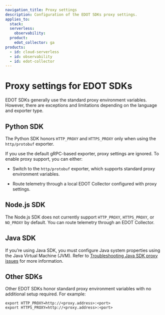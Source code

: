 ```yaml
---
navigation_title: Proxy settings
description: Configuration of the EDOT SDKs proxy settings.
applies_to:
  stack:
  serverless:
    observability:
  product:
    edot_collector: ga
products:
  - id: cloud-serverless
  - id: observability
  - id: edot-collector
---
```


# Proxy settings for EDOT SDKs

EDOT SDKs generally use the standard proxy environment variables. However, there are exceptions and limitations depending on the language and exporter type.

## Python SDK

The Python SDK honors `HTTP_PROXY` and `HTTPS_PROXY` only when using the `http/protobuf` exporter.

If you use the default gRPC-based exporter, proxy settings are ignored. To enable proxy support, you can either:

* Switch to the `http/protobuf` exporter, which supports standard proxy environment variables.

* Route telemetry through a local EDOT Collector configured with proxy settings.

## Node.js SDK

The Node.js SDK does not currently support `HTTP_PROXY`, `HTTPS_PROXY`, or `NO_PROXY` by default. You can route telemetry through an EDOT Collector.

## Java SDK

If you’re using Java SDK, you must configure Java system properties using the Java Virtual Machine (JVM). Refer to [Troubleshooting Java SDK proxy issues](/troubleshoot/ingest/opentelemetry/edot-sdks/java/proxy-issues.md) for more information.

## Other SDKs

Other EDOT SDKs honor standard proxy environment variables with no additional setup required. For example:

```
export HTTP_PROXY=http://<proxy.address>:<port>
export HTTPS_PROXY=http://<proxy.address>:<port>
```